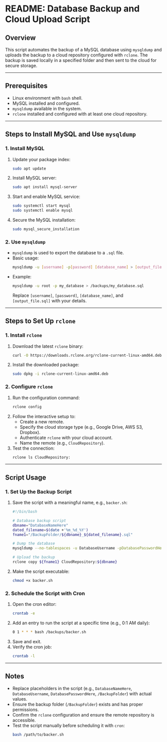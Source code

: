 # README: Database Backup and Cloud Upload Script

## Overview
This script automates the backup of a MySQL database using `mysqldump` and uploads the backup to a cloud repository configured with `rclone`. The backup is saved locally in a specified folder and then sent to the cloud for secure storage.

---

## Prerequisites
- Linux environment with `bash` shell.
- MySQL installed and configured.
- `mysqldump` available in the system.
- `rclone` installed and configured with at least one cloud repository.

---

## Steps to Install MySQL and Use `mysqldump`

### 1. Install MySQL
1. Update your package index:
   ```bash
   sudo apt update
   ```
2. Install MySQL server:
   ```bash
   sudo apt install mysql-server
   ```
3. Start and enable MySQL service:
   ```bash
   sudo systemctl start mysql
   sudo systemctl enable mysql
   ```
4. Secure the MySQL installation:
   ```bash
   sudo mysql_secure_installation
   ```

### 2. Use `mysqldump`
- `mysqldump` is used to export the database to a `.sql` file.
- Basic usage:
  ```bash
  mysqldump -u [username] -p[password] [database_name] > [output_file.sql]
  ```
- Example:
  ```bash
  mysqldump -u root -p my_database > /backups/my_database.sql
  ```
  Replace `[username]`, `[password]`, `[database_name]`, and `[output_file.sql]` with your details.

---

## Steps to Set Up `rclone`

### 1. Install `rclone`
1. Download the latest `rclone` binary:
   ```bash
   curl -O https://downloads.rclone.org/rclone-current-linux-amd64.deb
   ```
2. Install the downloaded package:
   ```bash
   sudo dpkg -i rclone-current-linux-amd64.deb
   ```

### 2. Configure `rclone`
1. Run the configuration command:
   ```bash
   rclone config
   ```
2. Follow the interactive setup to:
   - Create a new remote.
   - Specify the cloud storage type (e.g., Google Drive, AWS S3, Dropbox).
   - Authenticate `rclone` with your cloud account.
   - Name the remote (e.g., `CloudRepository`).
3. Test the connection:
   ```bash
   rclone ls CloudRepository:
   ```

---

## Script Usage

### 1. Set Up the Backup Script
1. Save the script with a meaningful name, e.g., `backer.sh`:
   ```bash
   #!/bin/bash

   # Database backup script
   dbname="DatabaseNameHere"
   dated_filename=$(date +'%m_%d_%Y')
   fname1="/BackupFolder/${dbname}_${dated_filename}.sql"

   # Dump the database
   mysqldump --no-tablespaces -u DatabaseUsername -pDatabasePasswordHere ${dbname} > ${fname1}

   # Upload the backup
   rclone copy ${fname1} CloudRepository:${dbname}
   ```
2. Make the script executable:
   ```bash
   chmod +x backer.sh
   ```

### 2. Schedule the Script with Cron
1. Open the cron editor:
   ```bash
   crontab -e
   ```
2. Add an entry to run the script at a specific time (e.g., 0:1 AM daily):
   ```bash
   0 1 * * * bash /backups/backer.sh
   ```
3. Save and exit.
4. Verify the cron job:
   ```bash
   crontab -l
   ```

---

## Notes
- Replace placeholders in the script (e.g., `DatabaseNameHere`, `DatabaseUsername`, `DatabasePasswordHere`, `/BackupFolder`) with actual values.
- Ensure the backup folder (`/BackupFolder`) exists and has proper permissions.
- Confirm the `rclone` configuration and ensure the remote repository is accessible.
- Test the script manually before scheduling it with `cron`:
  ```bash
  bash /path/to/backer.sh
  ```

